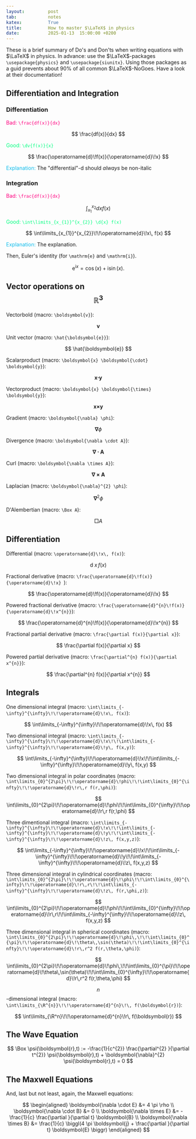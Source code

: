 ```yaml
---
layout:         post
tab:	        notes
katex:          True
title:          How to master $\LaTeX$ in physics
date:           2025-01-13  15:00:00 +0200
---
```


These is a brief summary of Do's and Don'ts when writing equations with $\LaTeX$ in physics.
In advance: use the $\LaTeX$-packages `\usepackage{physics}` and `\usepackage{siunitx}`. Using those packages as a guid prevents about 90% of all common $\LaTeX$-NoGoes.
Have a look at their documentation!

## Differentiation and Integration

### Differentiation
<span style="color:#ff007f">Bad:</span>
<span style="color:#ff007f">`\frac{df(x)}{dx}`</span>

$$
\frac{df(x)}{dx}
$$

<span style="color:#00ff7f">Good:</span>
<span style="color:#00ff7f">`\dv{f(x)}{x}`</span>

$$
\frac{\operatorname{d}\!f(x)}{\operatorname{d}\!x}
$$

<span style="color:#10bceb">Explanation:</span>
The "differential"-$\mathrm{d}$ should *always* be non-italic

### Integration
<span style="color:#ff007f">Bad:</span>
<code class="language-plaintext highlighter-rouge" style="color:#ff007f">\frac{df(x)}{dx}</code>

$$
\int_{x_{1}}^{x_{2}} dx f(x)
$$

<span style="color:#00ff7f">Good:</span>
<span style="color:#00ff7f">`\int\limits_{x_{1}}^{x_{2}} \d{x} f(x)`</span>

$$
\int\limits_{x_{1}}^{x_{2}}\!\!\operatorname{d}\!x\, f(x)
$$

<span style="color:#10bceb">Explanation:</span>
The explanation.


Then, Euler's identity (for `\mathrm{e}` and `\mathrm{i}`).

$$
\mathrm{e}^{\mathrm{i}x} = \cos(x) + \mathrm{i} \sin(x).
$$


## Vector operations on $$\mathbb{R}^{3}$$

Vectorbold (macro: `\boldsymbol{v}`):

$$
\boldsymbol{v}
$$


Unit vector (macro: `\hat{\boldsymbol{e}}`):

$$
\hat{\boldsymbol{e}}
$$


Scalarproduct (macro: `\boldsymbol{x} \boldsymbol{\cdot} \boldsymbol{y}`):

$$
\boldsymbol{x} \boldsymbol{\cdot} \boldsymbol{y}
$$


Vectorproduct (macro: `\boldsymbol{x} \boldsymbol{\times} \boldsymbol{y}`):

$$
\boldsymbol{x} \boldsymbol{\times} \boldsymbol{y}
$$


Gradient (macro: `\boldsymbol{\nabla} \phi`):

$$
\boldsymbol{\nabla} \phi
$$


Divergence (macro: `\boldsymbol{\nabla \cdot A}`):

$$
\boldsymbol{\nabla \cdot A}
$$


Curl (macro: `\boldsymbol{\nabla \times A}`):

$$
\boldsymbol{\nabla \times A}
$$


Laplacian (macro: `\boldsymbol{\nabla}^{2} \phi`):

$$
\boldsymbol{\nabla}^{2} \phi
$$


D'Alembertian (macro: `\Box A`):

$$
\Box A
$$



## Differentiation

Differential (macro: `\operatorname{d}\!x\, f(x)`):

$$
\operatorname{d}\!x\, f(x)
$$


Fractional derivative (macro: `\frac{\operatorname{d}\!f(x)}{\operatorname{d}\!x} `):

$$
\frac{\operatorname{d}\!f(x)}{\operatorname{d}\!x}
$$


Powered fractional derivative (macro: `\frac{\operatorname{d}^{n}\!f(x)}{\operatorname{d}\!x^{n}}`):

$$
\frac{\operatorname{d}^{n}\!f(x)}{\operatorname{d}\!x^{n}}
$$


Fractional partial derivative (macro: `\frac{\partial f(x)}{\partial x}`):

$$
\frac{\partial f(x)}{\partial x}
$$


Powered partial derivative (macro: `\frac{\partial^{n} f(x)}{\partial x^{n}}`):

$$
\frac{\partial^{n} f(x)}{\partial x^{n}}
$$



## Integrals

One dimensional integral (macro: `\int\limits_{-\infty}^{\infty}\!\!\operatorname{d}\!x\, f(x)`):

$$
\int\limits_{-\infty}^{\infty}\!\!\operatorname{d}\!x\, f(x)
$$


Two dimensional integral (macro: `\int\limits_{-\infty}^{\infty}\!\!\operatorname{d}\!x\!\!\int\limits_{-\infty}^{\infty}\!\!\operatorname{d}\!y\, f(x,y)`):

$$
\int\limits_{-\infty}^{\infty}\!\!\operatorname{d}\!x\!\!\int\limits_{-\infty}^{\infty}\!\!\operatorname{d}\!y\, f(x,y)
$$


Two dimensional integral in polar coordinates (macro: `\int\limits_{0}^{2\pi}\!\!\operatorname{d}\!phi\!\!\int\limits_{0}^{\infty}\!\!\operatorname{d}\!r\,r f(r,\phi)`):

$$
\int\limits_{0}^{2\pi}\!\!\operatorname{d}\!\phi\!\!\int\limits_{0}^{\infty}\!\!\operatorname{d}\!r\,r f(r,\phi)
$$


Three dimentional integral (macro: `\int\limits_{-\infty}^{\infty}\!\!\operatorname{d}\!x\!\!\int\limits_{-\infty}^{\infty}\!\!\operatorname{d}\!y\!\!\int\limits_{-\infty}^{\infty}\!\!\operatorname{d}\!z\, f(x,y,z)`):

$$
\int\limits_{-\infty}^{\infty}\!\!\operatorname{d}\!x\!\!\int\limits_{-\infty}^{\infty}\!\!\operatorname{d}\!y\!\!\int\limits_{-\infty}^{\infty}\!\!\operatorname{d}\!z\, f(x,y,z)
$$


Three dimensional integral in cylindrical coordinates (macro: `\int\limits_{0}^{2\pi}\!\!\operatorname{d}\!\phi\!\!\int\limits_{0}^{\infty}\!\!\operatorname{d}\!r\,r\!\!\int\limits_{-\infty}^{\infty}\!\!\operatorname{d}\!z\, f(r,\phi,z)`):

$$
\int\limits_{0}^{2\pi}\!\!\operatorname{d}\!\phi\!\!\int\limits_{0}^{\infty}\!\!\operatorname{d}\!r\,r\!\!\int\limits_{-\infty}^{\infty}\!\!\operatorname{d}\!z\, f(x,y,z)
$$


Three dimensional integral in spherical coordinates (macro: `\int\limits_{0}^{2\pi}\!\!\operatorname{d}\!\phi\,\!\!\int\limits_{0}^{\pi}\!\!\operatorname{d}\!\theta\,\sin(\theta)\!\!\int\limits_{0}^{\infty}\!\!\operatorname{d}\!r\,r^2 f(r,\theta,\phi)`):

$$
\int\limits_{0}^{2\pi}\!\!\operatorname{d}\!\phi\,\!\!\int\limits_{0}^{\pi}\!\!\operatorname{d}\!\theta\,\sin(\theta)\!\!\int\limits_{0}^{\infty}\!\!\operatorname{d}\!r\,r^2 f(r,\theta,\phi)
$$


$$n$$-dimensional integral (macro: `\int\limits_{\R^{n}}\!\!\operatorname{d}^{n}\!\, f(\boldsymbol{r})`):

$$
\int\limits_{\R^n}\!\!\operatorname{d}^{n}\!r\, f(\boldsymbol{r})
$$



## The Wave Equation

$$
\Box \psi(\boldsymbol{r},t) := -\frac{1}{c^{2}} \frac{\partial^{2} }{\partial t^{2}} \psi(\boldsymbol{r},t) + \boldsymbol{\nabla}^{2} \psi(\boldsymbol{r},t) =  0
$$



## The Maxwell Equations

And, last but not least, again, the Maxwell equations:

$$
\begin{aligned}
    \boldsymbol{\nabla \cdot E} &= 4 \pi \rho \\
    \boldsymbol{\nabla \cdot B} &= 0 \\
    \boldsymbol{\nabla \times E} &= - \frac{1}{c} \frac{\partial }{\partial t} \boldsymbol{B} \\
    \boldsymbol{\nabla \times B} &= \frac{1}{c} \biggl(4 \pi \boldsymbol{j} + \frac{\partial }{\partial t} \boldsymbol{E}  \biggr)
\end{aligned}
$$
